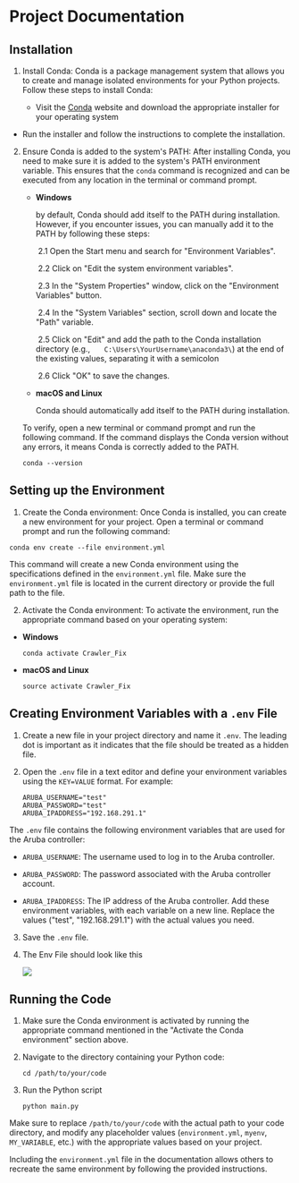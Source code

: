 
# Project Documentation

## Installation
1. Install Conda: Conda is a package management system that allows you to create and manage isolated environments for your Python projects. Follow these steps to install Conda:

   - Visit the [Conda](https://docs.conda.io/en/latest/) website and download the appropriate installer for your operating system
- Run the installer and follow the instructions to complete the installation.

2. Ensure Conda is added to the system's PATH: After installing Conda, you need to make sure it is added to the system's PATH environment variable. This ensures that the `conda` command is recognized and can be executed from any location in the terminal or command prompt.

   - **Windows**

     by default, Conda should add itself to the PATH during installation. However, if you encounter issues, you can manually add it to the PATH by following these steps:

     ​	2.1 Open the Start menu and search for "Environment Variables".

     ​	2.2 Click on "Edit the system environment variables".

     ​	2.3 In the "System Properties" window, click on the "Environment Variables" button.

     ​	2.4 In the "System Variables" section, scroll down and locate the "Path" variable.

     ​	2.5 Click on "Edit" and add the path to the Conda installation directory (e.g., `	C:\Users\YourUsername\anaconda3\`) at the end of the existing values, separating it with a semicolon

     ​	2.6 Click "OK" to save the changes.

   - **macOS and Linux**

     Conda should automatically add itself to the PATH during installation. 

     

   To verify, open a new terminal or command prompt and run the following command. If the command displays the Conda version without any errors, it means Conda is correctly added to the PATH.

   ```shell
   conda --version
   ```

   

## Setting up the Environment

1. Create the Conda environment: Once Conda is installed, you can create a new environment for your project. Open a terminal or command prompt and run the following command:
  ```shell
  conda env create --file environment.yml
  ```

  This command will create a new Conda environment using the specifications defined in the `environment.yml` file. Make sure the `environment.yml` file is located in the current directory or provide the full path to the file.

2. Activate the Conda environment: To activate the environment, run the appropriate command based on your operating system:

  - **Windows**

    ```shell
    conda activate Crawler_Fix
    ```

  - **macOS and Linux**

    ```shell
    source activate Crawler_Fix
    ```

    

## Creating Environment Variables with a `.env` File

1. Create a new file in your project directory and name it `.env`. The leading dot is important as it indicates that the file should be treated as a hidden file.

2. Open the `.env` file in a text editor and define your environment variables using the `KEY=VALUE` format. For example:

   ```
   ARUBA_USERNAME="test"
   ARUBA_PASSWORD="test"
   ARUBA_IPADDRESS="192.168.291.1"
   ```
The `.env` file contains the following environment variables that are used for the Aruba controller:

- `ARUBA_USERNAME`: The username used to log in to the Aruba controller.

- `ARUBA_PASSWORD`: The password associated with the Aruba controller account.

- `ARUBA_IPADDRESS`: The IP address of the Aruba controller.
   Add these environment variables, with each variable on a new line. Replace the values ("test",  "192.168.291.1") with the actual values you need.

   

3. Save the `.env` file.

4. The Env File should look like this

   ![](https://hackmd.io/_uploads/r1HzAc7Kh.png)

   

## Running the Code

1. Make sure the Conda environment is activated by running the appropriate command mentioned in the "Activate the Conda environment" section above.

2. Navigate to the directory containing your Python code:

   ```shell
   cd /path/to/your/code
   ```

3. Run the Python script

   ```shell
   python main.py
   ```



Make sure to replace `/path/to/your/code` with the actual path to your code directory, and modify any placeholder values (`environment.yml`, `myenv`, `MY_VARIABLE`, etc.) with the appropriate values based on your project.

Including the `environment.yml` file in the documentation allows others to recreate the same environment by following the provided instructions.

